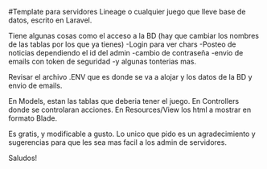 #Template para servidores Lineage o cualquier juego que lleve base de datos, escrito en Laravel.

Tiene algunas cosas como el acceso a la BD (hay que cambiar los nombres de las tablas por los que ya tienes)
-Login para ver chars
-Posteo de noticias dependiendo el id del admin
-cambio de contraseña
-envio de emails con token de seguridad
-y algunas tonterias mas.


Revisar el archivo .ENV que es donde se va a alojar y los datos de la BD y envio de emails.

En Models, estan las tablas que deberia tener el juego.
En Controllers donde se controlaran acciones.
En Resources/View los html a mostrar en formato Blade.

Es gratis, y modificable a gusto.
Lo unico que pido es un agradecimiento y sugerencias para que les sea mas facil a los admin de servidores.

Saludos!
